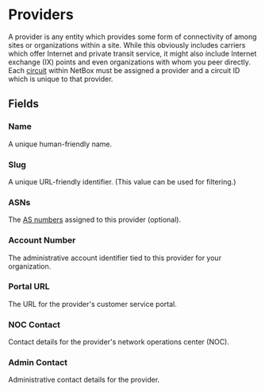 # Providers

A provider is any entity which provides some form of connectivity of among sites or organizations within a site. While this obviously includes carriers which offer Internet and private transit service, it might also include Internet exchange (IX) points and even organizations with whom you peer directly. Each [circuit](./circuit.md) within NetBox must be assigned a provider and a circuit ID which is unique to that provider.

## Fields

### Name

A unique human-friendly name.

### Slug

A unique URL-friendly identifier. (This value can be used for filtering.)

### ASNs

The [AS numbers](../ipam/asn.md) assigned to this provider (optional).

### Account Number

The administrative account identifier tied to this provider for your organization.

### Portal URL

The URL for the provider's customer service portal.

### NOC Contact

Contact details for the provider's network operations center (NOC).

### Admin Contact

Administrative contact details for the provider.
